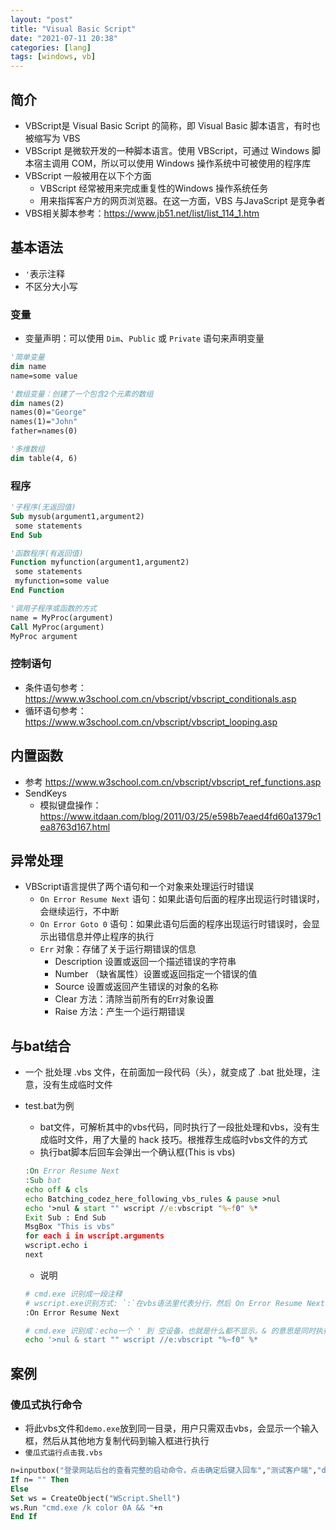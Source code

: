 ```yaml
---
layout: "post"
title: "Visual Basic Script"
date: "2021-07-11 20:38"
categories: [lang]
tags: [windows, vb]
---
```


## 简介

- VBScript是 Visual Basic Script 的简称，即 Visual Basic 脚本语言，有时也被缩写为 VBS
- VBScript 是微软开发的一种脚本语言。使用 VBScript，可通过 Windows 脚本宿主调用 COM，所以可以使用 Windows 操作系统中可被使用的程序库
- VBScript 一般被用在以下个方面
    - VBScript 经常被用来完成重复性的Windows 操作系统任务
    - 用来指挥客户方的网页浏览器。在这一方面，VBS 与JavaScript 是竞争者
- VBS相关脚本参考：https://www.jb51.net/list/list_114_1.htm

## 基本语法

- `'`表示注释
- 不区分大小写

### 变量

- 变量声明：可以使用 `Dim`、`Public` 或 `Private` 语句来声明变量

```vb
'简单变量
dim name
name=some value

'数组变量：创建了一个包含2个元素的数组
dim names(2)
names(0)="George"
names(1)="John"
father=names(0)

'多维数组
dim table(4, 6)
```

### 程序

```vb
'子程序(无返回值)
Sub mysub(argument1,argument2)
 some statements
End Sub

'函数程序(有返回值)
Function myfunction(argument1,argument2)
 some statements
 myfunction=some value
End Function

'调用子程序或函数的方式
name = MyProc(argument)
Call MyProc(argument)
MyProc argument
```

### 控制语句

- 条件语句参考：https://www.w3school.com.cn/vbscript/vbscript_conditionals.asp
- 循环语句参考：https://www.w3school.com.cn/vbscript/vbscript_looping.asp

## 内置函数

- 参考 https://www.w3school.com.cn/vbscript/vbscript_ref_functions.asp
- SendKeys
    - 模拟键盘操作：https://www.itdaan.com/blog/2011/03/25/e598b7eaed4fd60a1379c1ea8763d167.html

## 异常处理

- VBScript语言提供了两个语句和一个对象来处理运行时错误
    - `On Error Resume Next` 语句：如果此语句后面的程序出现运行时错误时，会继续运行，不中断
    - `On Error Goto 0` 语句：如果此语句后面的程序出现运行时错误时，会显示出错信息并停止程序的执行
    - `Err` 对象：存储了关于运行期错误的信息
        - Description 设置或返回一个描述错误的字符串
        - Number （缺省属性）设置或返回指定一个错误的值
        - Source 设置或返回产生错误的对象的名称
        - Clear	方法：清除当前所有的Err对象设置
        - Raise	方法：产生一个运行期错误

## 与bat结合

- 一个 批处理 .vbs 文件，在前面加一段代码（头），就变成了 .bat 批处理，注意，没有生成临时文件
- test.bat为例
    - bat文件，可解析其中的vbs代码，同时执行了一段批处理和vbs，没有生成临时文件，用了大量的 hack 技巧。根推荐生成临时vbs文件的方式
    - 执行bat脚本后回车会弹出一个确认框(This is vbs)

    ```bat
    :On Error Resume Next
    :Sub bat
    echo off & cls
    echo Batching_codez_here_following_vbs_rules & pause >nul
    echo '>nul & start "" wscript //e:vbscript "%~f0" %*
    Exit Sub : End Sub
    MsgBox "This is vbs"
    for each i in wscript.arguments
    wscript.echo i
    next
    ```
    - 说明

    ```bash
    # cmd.exe 识别成一段注释
    # wscript.exe识别方式: `:`在vbs语法里代表分行，然后 On Error Resume Next，也就是让WSH忽略一些错误
    :On Error Resume Next

    # cmd.exe 识别成：echo一个 ' 到 空设备，也就是什么都不显示。& 的意思是同时执行，那么同时执行了 start "" wscript //e:vbscript "%~f0" %*，也就是启动WSH，用VBS语法解析自身
    echo '>nul & start "" wscript //e:vbscript "%~f0" %*
    ```

## 案例

### 傻瓜式执行命令

- 将此vbs文件和`demo.exe`放到同一目录，用户只需双击vbs，会显示一个输入框，然后从其他地方复制代码到输入框进行执行
- `傻瓜式运行点击我.vbs`

```vb
n=inputbox("登录网站后台的查看完整的启动命令，点击确定后键入回车","测试客户端","demo.exe -server=xxx -key=xxx")
If n= "" Then
Else
Set ws = CreateObject("WScript.Shell")
ws.Run "cmd.exe /k color 0A && "+n
End If
```
